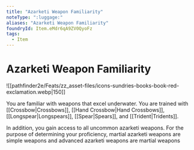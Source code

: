 ```yaml
---
title: "Azarketi Weapon Familiarity"
noteType: ":luggage:"
aliases: "Azarketi Weapon Familiarity"
foundryId: Item.eMdr6qA9ZV0QyoFz
tags:
  - Item
---
```


# Azarketi Weapon Familiarity
![[pathfinder2e/Feats/zz_asset-files/icons-sundries-books-book-red-exclamation.webp|150]]

You are familiar with weapons that excel underwater. You are trained with [[Crossbow|Crossbows]], [[Hand Crossbow|Hand Crossbows]], [[Longspear|Longspears]], [[Spear|Spears]], and [[Trident|Tridents]].

In addition, you gain access to all uncommon azarketi weapons. For the purpose of determining your proficiency, martial azarketi weapons are simple weapons and advanced azarketi weapons are martial weapons
